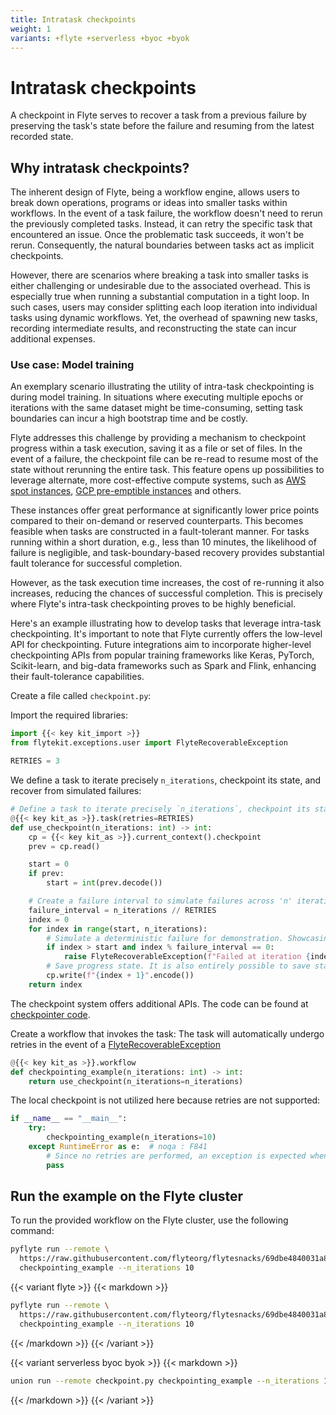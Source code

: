 ```yaml
---
title: Intratask checkpoints
weight: 1
variants: +flyte +serverless +byoc +byok
---
```


# Intratask checkpoints

A checkpoint in Flyte serves to recover a task from a previous failure by preserving the task's state before the failure
and resuming from the latest recorded state.

## Why intratask checkpoints?

The inherent design of Flyte, being a workflow engine, allows users to break down operations, programs or ideas
into smaller tasks within workflows. In the event of a task failure, the workflow doesn't need to rerun the
previously completed tasks. Instead, it can retry the specific task that encountered an issue.
Once the problematic task succeeds, it won't be rerun. Consequently, the natural boundaries between tasks act as implicit checkpoints.

However, there are scenarios where breaking a task into smaller tasks is either challenging or undesirable due to the associated overhead.
This is especially true when running a substantial computation in a tight loop.
In such cases, users may consider splitting each loop iteration into individual tasks using dynamic workflows.
Yet, the overhead of spawning new tasks, recording intermediate results, and reconstructing the state can incur additional expenses.

### Use case: Model training

An exemplary scenario illustrating the utility of intra-task checkpointing is during model training.
In situations where executing multiple epochs or iterations with the same dataset might be time-consuming,
setting task boundaries can incur a high bootstrap time and be costly.

Flyte addresses this challenge by providing a mechanism to checkpoint progress within a task execution,
saving it as a file or set of files. In the event of a failure, the checkpoint file can be re-read to
resume most of the state without rerunning the entire task.
This feature opens up possibilities to leverage alternate, more cost-effective compute systems,
such as [AWS spot instances](https://aws.amazon.com/ec2/spot/),
[GCP pre-emptible instances](https://cloud.google.com/compute/docs/instances/preemptible) and others.

These instances offer great performance at significantly lower price points compared to their on-demand or reserved counterparts.
This becomes feasible when tasks are constructed in a fault-tolerant manner.
For tasks running within a short duration, e.g., less than 10 minutes, the likelihood of failure is negligible,
and task-boundary-based recovery provides substantial fault tolerance for successful completion.

However, as the task execution time increases, the cost of re-running it also increases,
reducing the chances of successful completion. This is precisely where Flyte's intra-task checkpointing proves to be highly beneficial.

Here's an example illustrating how to develop tasks that leverage intra-task checkpointing.
It's important to note that Flyte currently offers the low-level API for checkpointing.
Future integrations aim to incorporate higher-level checkpointing APIs from popular training frameworks
like Keras, PyTorch, Scikit-learn, and big-data frameworks such as Spark and Flink, enhancing their fault-tolerance capabilities.

Create a file called `checkpoint.py`:

Import the required libraries:

```python
import {{< key kit_import >}}
from flytekit.exceptions.user import FlyteRecoverableException

RETRIES = 3
```

We define a task to iterate precisely `n_iterations`, checkpoint its state, and recover from simulated failures:

```python
# Define a task to iterate precisely `n_iterations`, checkpoint its state, and recover from simulated failures.
@{{< key kit_as >}}.task(retries=RETRIES)
def use_checkpoint(n_iterations: int) -> int:
    cp = {{< key kit_as >}}.current_context().checkpoint
    prev = cp.read()

    start = 0
    if prev:
        start = int(prev.decode())

    # Create a failure interval to simulate failures across 'n' iterations and then succeed after configured retries
    failure_interval = n_iterations // RETRIES
    index = 0
    for index in range(start, n_iterations):
        # Simulate a deterministic failure for demonstration. Showcasing how it eventually completes within the given retries
        if index > start and index % failure_interval == 0:
            raise FlyteRecoverableException(f"Failed at iteration {index}, failure_interval {failure_interval}.")
        # Save progress state. It is also entirely possible to save state every few intervals
        cp.write(f"{index + 1}".encode())
    return index
```

The checkpoint system offers additional APIs. The code can be found at
[checkpointer code](https://github.com/flyteorg/flytekit/blob/master/flytekit/core/checkpointer.py).

Create a workflow that invokes the task:
The task will automatically undergo retries in the event of a [FlyteRecoverableException](../../api-reference/flytekit-sdk/packages/flytekit.exceptions.base#flytekitexceptionsbaseflyterecoverableexception)

```python
@{{< key kit_as >}}.workflow
def checkpointing_example(n_iterations: int) -> int:
    return use_checkpoint(n_iterations=n_iterations)
```

The local checkpoint is not utilized here because retries are not supported:

```python
if __name__ == "__main__":
    try:
        checkpointing_example(n_iterations=10)
    except RuntimeError as e:  # noqa : F841
        # Since no retries are performed, an exception is expected when run locally
        pass
```

## Run the example on the Flyte cluster

To run the provided workflow on the Flyte cluster, use the following command:

```bash
pyflyte run --remote \
  https://raw.githubusercontent.com/flyteorg/flytesnacks/69dbe4840031a85d79d9ded25f80397c6834752d/examples/advanced_composition/advanced_composition/checkpoint.py \
  checkpointing_example --n_iterations 10
```

{{< variant flyte >}}
{{< markdown >}}
```bash
pyflyte run --remote \
  https://raw.githubusercontent.com/flyteorg/flytesnacks/69dbe4840031a85d79d9ded25f80397c6834752d/examples/advanced_composition/advanced_composition/checkpoint.py \
  checkpointing_example --n_iterations 10
```
{{< /markdown >}}
{{< /variant >}}

{{< variant serverless byoc byok >}}
{{< markdown >}}
```bash
union run --remote checkpoint.py checkpointing_example --n_iterations 10
```
{{< /markdown >}}
{{< /variant >}}
